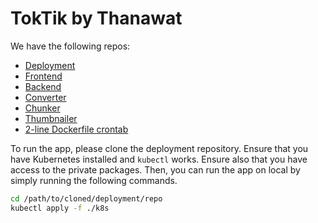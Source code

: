 # TokTik by Thanawat

We have the following repos:

- [Deployment](https://github.com/thanawat-toktik/toktik-deployment)
- [Frontend](https://github.com/thanawat-toktik/toktik-frontend)
- [Backend](https://github.com/thanawat-toktik/toktik-backend)
- [Converter](https://github.com/thanawat-toktik/toktik-vid-convert)
- [Chunker](https://github.com/thanawat-toktik/toktik-vid-chonker)
- [Thumbnailer](https://github.com/thanawat-toktik/toktik-thumbnail)
- [2-line Dockerfile crontab](https://github.com/thanawat-toktik/toktik-scheduler)

To run the app, please clone the deployment repository. Ensure that you have Kubernetes installed and `kubectl` works. Ensure also that you have access to the private packages. Then, you can run the app on local by simply running the following commands.

```sh
cd /path/to/cloned/deployment/repo
kubectl apply -f ./k8s
```
